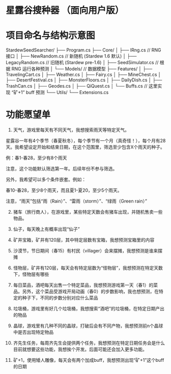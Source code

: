 # 星露谷搜种器 （面向用户版）

# 项目命名与结构示意图
StardewSeedSearcher/
 ├── Program.cs
 ├── Core/
 │     ├── IRng.cs             // RNG 接口
 │     ├── NewRandom.cs        // 新随机 (Stardew 1.6 默认)
 │     ├── LegacyRandom.cs     // 旧随机 (Stardew pre-1.6)
 │     ├── SeedSimulator.cs    // 根据 RNG 运行各种预测
 │     └── Models/             // 数据模型
 ├── Features/
 │     ├── TravelingCart.cs
 │     ├── Weather.cs
 │     ├── Fairy.cs
 │     ├── MineChest.cs
 │     ├── DesertFestival.cs
 │     ├── MonsterFloors.cs
 │     ├── DailyDish.cs
 │     ├── TrashCan.cs
 │     ├── Geodes.cs
 │     ├── QiQuest.cs
 │     └── Buffs.cs            // 这里实现 “矿+1” buff 预测
 └── Utils/
       └── Extensions.cs

# 功能愿望单

1. 天气，游戏里每天有不同天气，我想搜索雨天等特定天气。 

星露谷一年有4个季节（春夏秋冬），每个季节有一个月（真奇怪！），每个月有28天。我希望设定开始和结束日期，在这个范围里，筛选至少包含X个雨天的种子。 

例：春1-春28，至少有8个雨天 

注意，这个功能默认筛选第一年。后续年份不参与筛选。 

另外，我希望可以多个条件嵌套。例如： 

春10-春28，至少8个雨天，而且夏1-夏20，至少5个雨天。 

注意，“雨天”包括“雨（Rain）”、“雷雨（storm）”、“绿雨（Green rain）”

2. 猪车（旅行商人），在游戏里，某些特定天数会有猪车出现，并随机售卖一些物品。 

3. 仙子，每天晚上有概率出现“仙子” 

4. 矿井宝箱，矿井有120层，其中特定层数有宝箱，我想预测宝箱里的内容 

5. 沙漠节，节日期间（春15）有村民（villager）会来摆摊，我想预测是谁来摆摊 

6. 怪物层，矿井有120层，每天会有特定层数为“怪物层”，我想预测在特定天数下，怪物层有哪些 

7. 每日菜品，酒吧每天出售一个特定菜品，我想预测游戏第一天（春1）的菜品。另外，这个菜品受游戏开局动画（春0）的步数影响，我也想预测，在特定的种子下，不同的步数分别对应什么菜品 

8. 垃圾桶，游戏里有好几个垃圾桶，我想搜索“酒吧”的垃圾桶，在特定日期产出的物品 

9. 晶球，游戏里有几种不同的晶球，打破后会有不同产物，我想预测前n个晶球中是否出现特定物品 

10. 齐先生任务，每周齐先生会提供两个任务，我想预测在特定日期任务会是什么 目前就想要这些功能，我想挨个开发。后面可能还会加入更多功能。
11. 矿+1，使用矮人雕像，每天会有两个加成buff，我想预测出现“矿+1”这个buff的日期